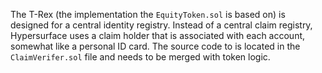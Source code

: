 The T-Rex (the implementation the `EquityToken.sol` is based on) is designed for a central identity registry. Instead of a central claim registry, Hypersurface uses a claim holder that is associated with each account, somewhat like a personal ID card. The source code to is located in the `ClaimVerifer.sol` file and needs to be merged with token logic.